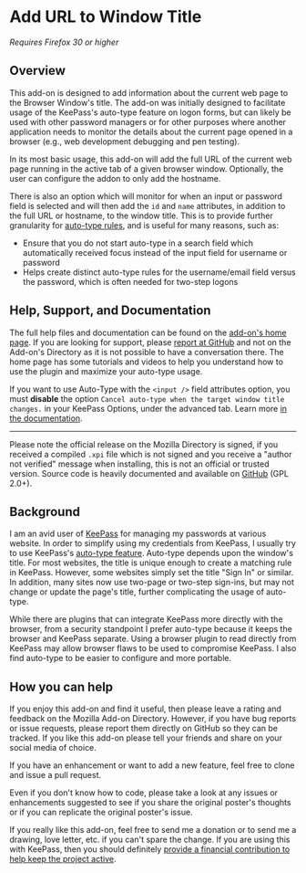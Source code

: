 # Add URL to Window Title

*Requires Firefox 30 or higher*

## Overview
This add-on is designed to add information about the current web page to the Browser Window's title. The add-on was initially designed to facilitate usage of the KeePass's auto-type feature on logon forms, but can likely be used with other password managers or for other purposes where another application needs to monitor the details about the current page opened in a browser (e.g., web development debugging and pen testing).

In its most basic usage, this add-on will add the full URL of the current web page running in the active tab of a given browser window. Optionally, the user can configure the addon to only add the hostname. 

There is also an option which will monitor for when an input or password field is selected and will then add the `id` and `name` attributes, in addition to the full URL or hostname, to the window title. This is to provide further granularity for [auto-type rules](http://keepass.info/help/base/autotype.html), and is useful for many reasons, such as:

- Ensure that you do not start auto-type in a search field which automatically received focus instead of the input field for username or password
- Helps create distinct auto-type rules for the username/email field versus the password, which is often needed for two-step logons  

## Help, Support, and Documentation
The full help files and documentation can be found on the [add-on's home page](https://github.com/erichgoldman/add-url-to-window-title "Homepage on GitHub"). If you are looking for support, please [report at GitHub](https://github.com/erichgoldman/add-url-to-window-title/issues "Issue Tracker on GitHub") and not on the Add-on's Directory as it is not possible to have a conversation there. The home page has some tutorials and videos to help you understand how to use the plugin and maximize your auto-type usage.

If you want to use Auto-Type with the `<input />` field attributes option, you must **disable** the option `Cancel auto-type when the target window title changes.` in your KeePass Options, under the advanced tab. Learn more [in the documentation](https://github.com/erichgoldman/add-url-to-window-title).

-------

Please note the official release on the Mozilla Directory is signed, if you received a compiled `.xpi` file which is not signed and you receive a "author not verified" message when installing, this is not an official or trusted version. Source code is heavily documented and available on [GitHub](https://github.com/erichgoldman/add-url-to-window-title "GitHub Repo for this add-on") (GPL 2.0+).


## Background

I am an avid user of [KeePass](http://www.keepass.info/ "KeePass Home Page") for managing my passwords at various website. In order to simplify using my credentials from KeePass, I usually try to use KeePass's [auto-type feature](http://keepass.info/help/base/autotype.html "Explanation of how the Auto-Type feature in KeePass works"). Auto-type depends upon the window's title. For most websites, the title is unique enough to create a matching rule in KeePass. However, some websites simply set the title "Sign In" or similar. In addition, many sites now use two-page or two-step sign-ins, but may not change or update the page's title, further complicating the usage of auto-type.

While there are plugins that can integrate KeePass more directly with the browser, from a security standpoint I prefer auto-type because it keeps the browser and KeePass separate. Using a browser plugin to read directly from KeePass may allow browser flaws to be used to compromise KeePass. I also find auto-type to be easier to configure and more portable. 


## How you can help

If you enjoy this add-on and find it useful, then please leave a rating and feedback on the Mozilla Add-on Directory. However, if you have bug reports or issue requests, please report them directly on GitHub so they can be tracked. If you like this add-on please tell your friends and share on your social media of choice.

If you have an enhancement or want to add a new feature, feel free to clone and issue a pull request. 

Even if you don't know how to code, please take a look at any issues or enhancements suggested to see if you share the original poster's thoughts or if you can replicate the original poster's issue.

If you really like this add-on, feel free to send me a donation or to send me a drawing, love letter, etc. if you can't spare the change. If you are using this with KeePass, then you should definitely [provide a financial contribution to help keep the project active](http://keepass.info/donate.html "KeePass donation page").
